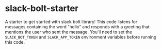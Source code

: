 # slack-bolt-starter
A starter to get started with slack bolt library! This code listens for messages containing the word "hello" and responds with a greeting that mentions the user who sent the message. You'll need to set the `SLACK_BOT_TOKEN` and `SLACK_APP_TOKEN` environment variables before running this code.
